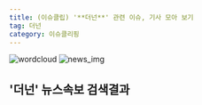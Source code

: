 ```yaml
---
title: (이슈클립) '**더넌**' 관련 이슈, 기사 모아 보기
tag: 더넌
category: 이슈클리핑
---
```

![wordcloud](https://s3.ap-northeast-2.amazonaws.com/lyrics101-wordcloud/2018-09-20-1537379727.png)
![news_img](https://user-images.githubusercontent.com/42597476/44507050-1206f400-a6e4-11e8-8d98-7ffbfebb353f.png)
## **'**더넌**'** 뉴스속보 검색결과

